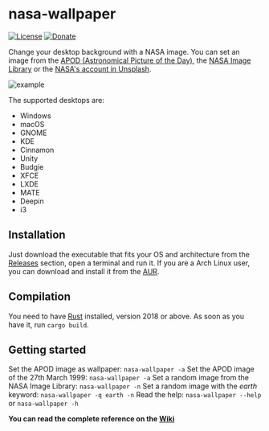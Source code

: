 # nasa-wallpaper

[![License](https://img.shields.io/badge/License-Apache%202.0-blue.svg)](https://www.apache.org/licenses/LICENSE-2.0)
[![Donate](https://img.shields.io/badge/Donate-PayPal-green.svg)](https://www.paypal.me/davidpoblacion)

Change your desktop background with a NASA image. You can set an image from the [APOD (Astronomical Picture of the Day)](https://apod.nasa.gov/apod/), the [NASA Image Library](https://images.nasa.gov/) or the [NASA's account in Unsplash](https://unsplash.com/@nasa).

![example](https://images-assets.nasa.gov/image/iss040e008244/iss040e008244~small.jpg)

The supported desktops are:
* Windows
* macOS
* GNOME
* KDE
* Cinnamon
* Unity
* Budgie
* XFCE
* LXDE
* MATE
* Deepin
* i3

## Installation
Just download the executable that fits your OS and architecture from the [Releases](https://github.com/davidpob99/nasa-wallpaper/releases) section, open a terminal and run it. If you are a Arch Linux user, you can download and install it from the [AUR](https://aur.archlinux.org/packages/nasa-wallpaper/).

## Compilation
You need to have [Rust](https://www.rust-lang.org/) installed, version 2018 or above. As soon as you have it, run `cargo build`.

## Getting started
Set the APOD image as wallpaper: `nasa-wallpaper -a`
Set the APOD image of the 27th March 1999: `nasa-wallpaper -a`
Set a random image from the NASA Image Library: `nasa-wallpaper -n`
Set a random image with the _earth_ keyword: `nasa-wallpaper -q earth -n`
Read the help: `nasa-wallpaper --help` or `nasa-wallpaper -h`

**You can read the complete reference on the [Wiki](https://github.com/davidpob99/nasa-wallpaper/wiki/Reference)**
